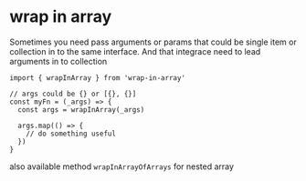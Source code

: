 # wrap in array

Sometimes you need pass arguments or params that could be single item or collection in to the same interface.
And that integrace need to lead arguments in to collection

```
import { wrapInArray } from 'wrap-in-array'

// args could be {} or [{}, {}]
const myFn = (_args) => {
  const args = wrapInArray(_args)

  args.map(() => {
    // do something useful
  })
}

```

also available method `wrapInArrayOfArrays` for nested array
